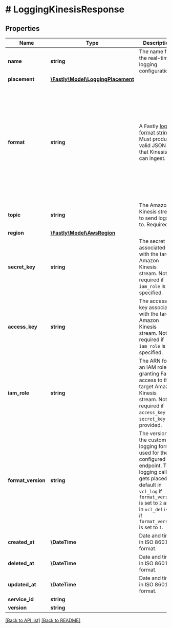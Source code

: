 # # LoggingKinesisResponse

## Properties

Name | Type | Description | Notes
------------ | ------------- | ------------- | -------------
**name** | **string** | The name for the real-time logging configuration. | [optional] 
**placement** | [**\Fastly\Model\LoggingPlacement**](LoggingPlacement.md) |  | [optional] 
**format** | **string** | A Fastly [log format string](https://docs.fastly.com/en/guides/custom-log-formats). Must produce valid JSON that Kinesis can ingest. | [optional]  [defaults to '{"timestamp":"%{begin:%Y-%m-%dT%H:%M:%S}t","time_elapsed":"%{time.elapsed.usec}V","is_tls":"%{if(req.is_ssl, \"true\", \"false\")}V","client_ip":"%{req.http.Fastly-Client-IP}V","geo_city":"%{client.geo.city}V","geo_country_code":"%{client.geo.country_code}V","request":"%{req.request}V","host":"%{req.http.Fastly-Orig-Host}V","url":"%{json.escape(req.url)}V","request_referer":"%{json.escape(req.http.Referer)}V","request_user_agent":"%{json.escape(req.http.User-Agent)}V","request_accept_language":"%{json.escape(req.http.Accept-Language)}V","request_accept_charset":"%{json.escape(req.http.Accept-Charset)}V","cache_status":"%{regsub(fastly_info.state, \"^(HIT-(SYNTH)|(HITPASS|HIT|MISS|PASS|ERROR|PIPE)).*\", \"\\2\\3\") }V"}']
**topic** | **string** | The Amazon Kinesis stream to send logs to. Required. | [optional] 
**region** | [**\Fastly\Model\AwsRegion**](AwsRegion.md) |  | [optional] 
**secret_key** | **string** | The secret key associated with the target Amazon Kinesis stream. Not required if `iam_role` is specified. | [optional] 
**access_key** | **string** | The access key associated with the target Amazon Kinesis stream. Not required if `iam_role` is specified. | [optional] 
**iam_role** | **string** | The ARN for an IAM role granting Fastly access to the target Amazon Kinesis stream. Not required if `access_key` and `secret_key` are provided. | [optional] 
**format_version** | **string** | The version of the custom logging format used for the configured endpoint. The logging call gets placed by default in `vcl_log` if `format_version` is set to `2` and in `vcl_deliver` if `format_version` is set to `1`. | [optional]  [one of: '1', '2'] [defaults to '2']
**created_at** | **\DateTime** | Date and time in ISO 8601 format. | [optional] [readonly] 
**deleted_at** | **\DateTime** | Date and time in ISO 8601 format. | [optional] [readonly] 
**updated_at** | **\DateTime** | Date and time in ISO 8601 format. | [optional] [readonly] 
**service_id** | **string** |  | [optional] [readonly] 
**version** | **string** |  | [optional] [readonly] 


[[Back to API list]](../../README.md#endpoints) [[Back to README]](../../README.md)
